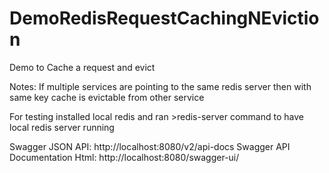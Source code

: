 # DemoRedisRequestCachingNEviction
Demo to Cache a request and evict

Notes: If multiple services are pointing to the same redis server then with same key cache is evictable from other service

For testing installed local redis and ran >redis-server command to have local redis server running

Swagger JSON API:
http://localhost:8080/v2/api-docs
Swagger API Documentation Html:
http://localhost:8080/swagger-ui/